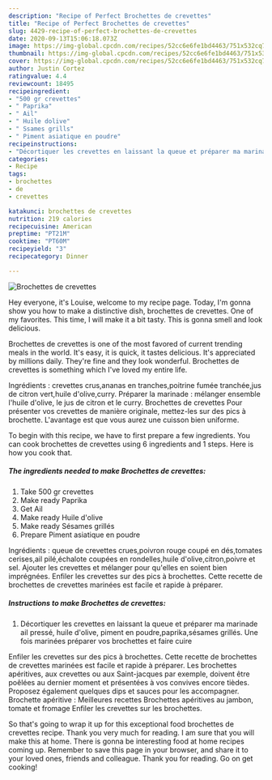 ```yaml
---
description: "Recipe of Perfect Brochettes de crevettes"
title: "Recipe of Perfect Brochettes de crevettes"
slug: 4429-recipe-of-perfect-brochettes-de-crevettes
date: 2020-09-13T15:06:18.073Z
image: https://img-global.cpcdn.com/recipes/52cc6e6fe1bd4463/751x532cq70/brochettes-de-crevettes-photo-principale-de-la-recette.jpg
thumbnail: https://img-global.cpcdn.com/recipes/52cc6e6fe1bd4463/751x532cq70/brochettes-de-crevettes-photo-principale-de-la-recette.jpg
cover: https://img-global.cpcdn.com/recipes/52cc6e6fe1bd4463/751x532cq70/brochettes-de-crevettes-photo-principale-de-la-recette.jpg
author: Justin Cortez
ratingvalue: 4.4
reviewcount: 18495
recipeingredient:
- "500 gr crevettes"
- " Paprika"
- " Ail"
- " Huile dolive"
- " Ssames grills"
- " Piment asiatique en poudre"
recipeinstructions:
- "Décortiquer les crevettes en laissant la queue et préparer ma marinade ail pressé, huile d&#39;olive, piment en poudre,paprika,sésames grillés. Une fois marinées préparer vos brochettes et faire cuire"
categories:
- Recipe
tags:
- brochettes
- de
- crevettes

katakunci: brochettes de crevettes 
nutrition: 219 calories
recipecuisine: American
preptime: "PT21M"
cooktime: "PT60M"
recipeyield: "3"
recipecategory: Dinner

---
```



![Brochettes de crevettes](https://img-global.cpcdn.com/recipes/52cc6e6fe1bd4463/751x532cq70/brochettes-de-crevettes-photo-principale-de-la-recette.jpg)

Hey everyone, it's Louise, welcome to my recipe page. Today, I'm gonna show you how to make a distinctive dish, brochettes de crevettes. One of my favorites. This time, I will make it a bit tasty. This is gonna smell and look delicious.

Brochettes de crevettes is one of the most favored of current trending meals in the world. It's easy, it is quick, it tastes delicious. It's appreciated by millions daily. They're fine and they look wonderful. Brochettes de crevettes is something which I've loved my entire life.

Ingrédients : crevettes crus,ananas en tranches,poitrine fumée tranchée,jus de citron vert,huile d&#39;olive,curry. Préparer la marinade : mélanger ensemble l&#39;huile d&#39;olive, le jus de citron et le curry. Brochettes de crevettes Pour présenter vos crevettes de manière originale, mettez-les sur des pics à brochette. L&#39;avantage est que vous aurez une cuisson bien uniforme.


To begin with this recipe, we have to first prepare a few ingredients. You can cook brochettes de crevettes using 6 ingredients and 1 steps. Here is how you cook that.

<!--inarticleads1-->

##### The ingredients needed to make Brochettes de crevettes:

1. Take 500 gr crevettes
1. Make ready  Paprika
1. Get  Ail
1. Make ready  Huile d&#39;olive
1. Make ready  Sésames grillés
1. Prepare  Piment asiatique en poudre


Ingrédients : queue de crevettes crues,poivron rouge coupé en dés,tomates cerises,ail pilé,échalote coupées en rondelles,huile d&#39;olive,citron,poivre et sel. Ajouter les crevettes et mélanger pour qu&#39;elles en soient bien imprégnées. Enfiler les crevettes sur des pics à brochettes. Cette recette de brochettes de crevettes marinées est facile et rapide à préparer. 

<!--inarticleads2-->

##### Instructions to make Brochettes de crevettes:

1. Décortiquer les crevettes en laissant la queue et préparer ma marinade ail pressé, huile d&#39;olive, piment en poudre,paprika,sésames grillés. Une fois marinées préparer vos brochettes et faire cuire


Enfiler les crevettes sur des pics à brochettes. Cette recette de brochettes de crevettes marinées est facile et rapide à préparer. Les brochettes apéritives, aux crevettes ou aux Saint-jacques par exemple, doivent être poêlées au dernier moment et présentées à vos convives encore tièdes. Proposez également quelques dips et sauces pour les accompagner. Brochette apéritive : Meilleures recettes Brochettes apéritives au jambon, tomate et fromage Enfiler les crevettes sur les brochettes. 

So that's going to wrap it up for this exceptional food brochettes de crevettes recipe. Thank you very much for reading. I am sure that you will make this at home. There is gonna be interesting food at home recipes coming up. Remember to save this page in your browser, and share it to your loved ones, friends and colleague. Thank you for reading. Go on get cooking!
